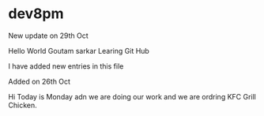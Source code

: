 # dev8pm
New update on 29th Oct

Hello World
Goutam sarkar
Learing Git Hub

I have added new entries in this file

Added on 26th Oct 

Hi Today is Monday adn we are doing our work and we are ordring KFC Grill Chicken.
